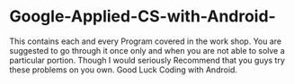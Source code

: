 # Google-Applied-CS-with-Android-
This contains each and every Program covered in the work shop. You are suggested to go through it once only and when you are not able to solve a particular portion. Though I would seriously Recommend that you guys try these problems on you own. Good Luck Coding with Android.
